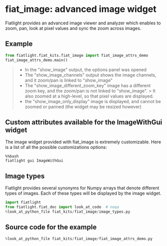 fiat_image: advanced image widget
=================================

Fiatlight provides an advanced image viewer and analyzer which enables to zoom, pan, look at pixel values and sync the zoom across images.

Example
-------

```python
from fiatlight.fiat_kits.fiat_image import fiat_image_attrs_demo
fiat_image_attrs_demo.main()
```

> * In the "show_image" output, the options panel was opened
> * The "show_image_channels" output shows the image channels, and it zoom/pan is linked to "show_image"
> * The "show_image_different_zoom_key" image has a different zoom key, and the zoom/pan is not linked to "show_image".
    >   It also zoomed at a high-level, so that pixel values are displayed.
> * the "show_image_only_display" image is displayed, and cannot be zoomed or panned (the widget may be resized however)




Custom attributes available for the ImageWithGui widget
-------------------------------------------------------

The image widget provided with fiat_image is extremely customizable. Here is a list of all the possible customizations options:

```
%%bash
fiatlight gui ImageWithGui
```


Image types
-----------
Fiatlight provides several synonyms for Numpy arrays that denote different types of images. Each of these types will be displayed by the image widget.


````python
import fiatlight
from fiatlight.fiat_doc import look_at_code  # noqa
%look_at_python_file fiat_kits/fiat_image/image_types.py
````

Source code for the example
---------------------------

```python
%look_at_python_file fiat_kits/fiat_image/fiat_image_attrs_demo.py
```


